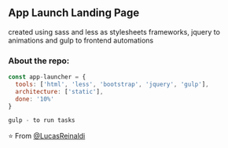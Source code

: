 <h2>App Launch Landing Page</h2>
<p>created using sass and less as stylesheets frameworks, jquery to animations and gulp to frontend automations</p>

### About the repo:  

```javascript
const app-launcher = {
  tools: ['html', 'less', 'bootstrap', 'jquery', 'gulp'],
  architecture: ['static'],
  done: '10%'
}

gulp - to run tasks

```

⭐️ From [@LucasReinaldi](https://github.com/lucasreinaldi)
